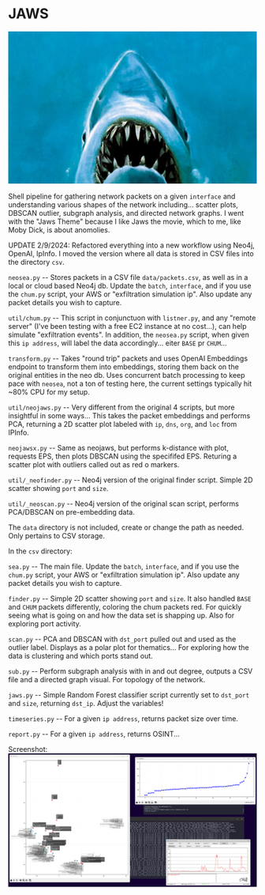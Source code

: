 # JAWS
![hehe](/assets/ohey.jpeg)

Shell pipeline for gathering network packets on a given `interface` and understanding various shapes of the network including... scatter plots, DBSCAN outlier, subgraph analysis, and directed network graphs. I went with the "Jaws Theme" because I like Jaws the movie, which to me, like Moby Dick, is about anomolies.

UPDATE 2/9/2024: Refactored everything into a new workflow using Neo4j, OpenAI, IpInfo. I moved the version where all data is stored in CSV files into the directory `csv`.

`neosea.py` -- Stores packets in a CSV file `data/packets.csv`, as well as in a local or cloud based Neo4j db. Update the `batch`, `interface`, and if you use the `chum.py` script, your AWS or "exfiltration simulation ip". Also update any packet details you wish to capture.

`util/chum.py` -- This script in conjunctuon with `listner.py`, and any "remote server" (I've been testing with a free EC2 instance at no cost...), can help simulate "exfiltration events". In addition, the `neosea.py` script, when given this `ip address`, will label the data accordingly... eiter `BASE` pr `CHUM`...

`transform.py` -- Takes "round trip" packets and uses OpenAI Embeddings endpoint to transform them into embeddings, storing them back on the original entities in the neo db. Uses concurrent batch processing to keep pace with `neosea`, not a ton of testing here, the current settings typically hit ~80% CPU for my setup.

`util/neojaws.py` -- Very different from the original 4 scripts, but more insightful in some ways... This takes the packet embeddings and performs PCA, returning a 2D scatter plot labeled with `ip`, `dns`, `org`, and `loc` from IPInfo.

`neojawsx.py` -- Same as neojaws, but performs k-distance with plot, requests EPS, then plots DBSCAN using the specififed EPS. Returing a scatter plot with outliers called out as red o markers.

`util/_neofinder.py` -- Neo4j version of the original finder script. Simple 2D scatter showing `port` and `size`.

`util/_neoscan.py` -- Neo4j version of the original scan script, performs PCA/DBSCAN on pre-embedding data.

The `data` directory is not included, create or change the path as needed. Only pertains to CSV storage.

In the `csv` directory:

`sea.py` -- The main file. Update the `batch`, `interface`, and if you use the `chum.py` script, your AWS or "exfiltration simulation ip". Also update any packet details you wish to capture.

`finder.py` -- Simple 2D scatter showing `port` and `size`. It also handled `BASE` and `CHUM` packets differently, coloring the chum packets red. For quickly seeing what is going on and how the data set is shapping up. Also for exploring port activity.

`scan.py` -- PCA and DBSCAN with `dst_port` pulled out and used as the outlier label. Displays as a polar plot for thematics... For exploring how the data is clustering and which ports stand out.

`sub.py` -- Perform subgraph analysis with in and out degree, outputs a CSV file and a directed graph visual. For topology of the network.

`jaws.py` -- Simple Random Forest classifier script currently set to `dst_port` and `size`, returning `dst_ip`. Adjust the variables!

`timeseries.py` -- For a given `ip address`, returns packet size over time.

`report.py` -- For a given `ip address`, returns OSINT...

Screenshot:
![demo?](/assets/screenshot.png)